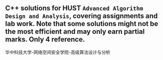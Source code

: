 C++ solutions for HUST `Advanced Algorithm Design and Analysis`, covering assignments and lab work. Note that some solutions might not be the most efficient and may only earn partial marks. Only 4 reference.
---
华中科技大学-网络空间安全学院-高级算法设计与分析

